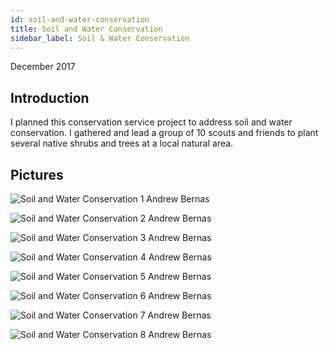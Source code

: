 ```yaml
---
id: soil-and-water-conservation
title: Soil and Water Conservation
sidebar_label: Soil & Water Conservation
---
```

December 2017

## Introduction

I planned this conservation service project to address soil and water conservation. I gathered and lead a group of 10 scouts and friends to plant several native shrubs and trees at a local natural area.

## Pictures

![Soil and Water Conservation 1 Andrew Bernas](assets/conservation-service-projects/soil-and-water-conservation/1.jpg)

![Soil and Water Conservation 2 Andrew Bernas](assets/conservation-service-projects/soil-and-water-conservation/2.jpg)

![Soil and Water Conservation 3 Andrew Bernas](assets/conservation-service-projects/soil-and-water-conservation/3.jpg)

![Soil and Water Conservation 4 Andrew Bernas](assets/conservation-service-projects/soil-and-water-conservation/4.jpg)

![Soil and Water Conservation 5 Andrew Bernas](assets/conservation-service-projects/soil-and-water-conservation/5.jpg)

![Soil and Water Conservation 6 Andrew Bernas](assets/conservation-service-projects/soil-and-water-conservation/6.jpg)

![Soil and Water Conservation 7 Andrew Bernas](assets/conservation-service-projects/soil-and-water-conservation/7.jpg)

![Soil and Water Conservation 8 Andrew Bernas](assets/conservation-service-projects/soil-and-water-conservation/8.jpg)
